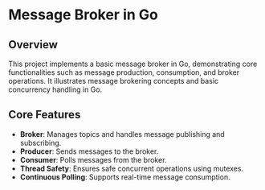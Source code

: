 # Message Broker in Go

## Overview
This project implements a basic message broker in Go, demonstrating core functionalities such as message production, consumption, and broker operations. It illustrates message brokering concepts and basic concurrency handling in Go.

## Core Features
- **Broker**: Manages topics and handles message publishing and subscribing.
- **Producer**: Sends messages to the broker.
- **Consumer**: Polls messages from the broker.
- **Thread Safety**: Ensures safe concurrent operations using mutexes.
- **Continuous Polling**: Supports real-time message consumption.
